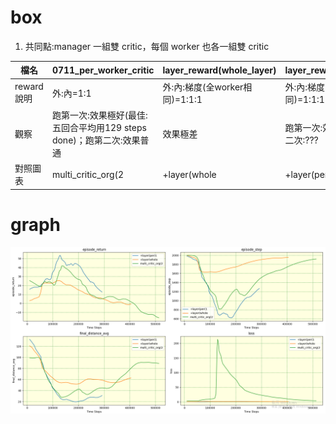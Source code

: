 # box
1. 共同點:manager 一組雙 critic，每個 worker 也各一組雙 critic
   
|檔名|0711_per_worker_critic|layer_reward(whole_layer)|layer_reward(per_layer)|
|---|---|---|---|
|reward 說明|外:內=1:1|外:內:梯度(全worker相同)=1:1:1|外:內:梯度(全worker不同)=1:1:1|
|觀察|跑第一次:效果極好(最佳:五回合平均用129 steps done)；跑第二次:效果普通|效果極差|跑第一次:效果不錯；跑第二次:???|
|對照圖表|multi_critic_org(2 | +layer(whole | +layer(per(1 |

# graph
![image](https://github.com/Yuu-Hsuan/CMO/blob/main/5vs5_new/graph/6.png)
